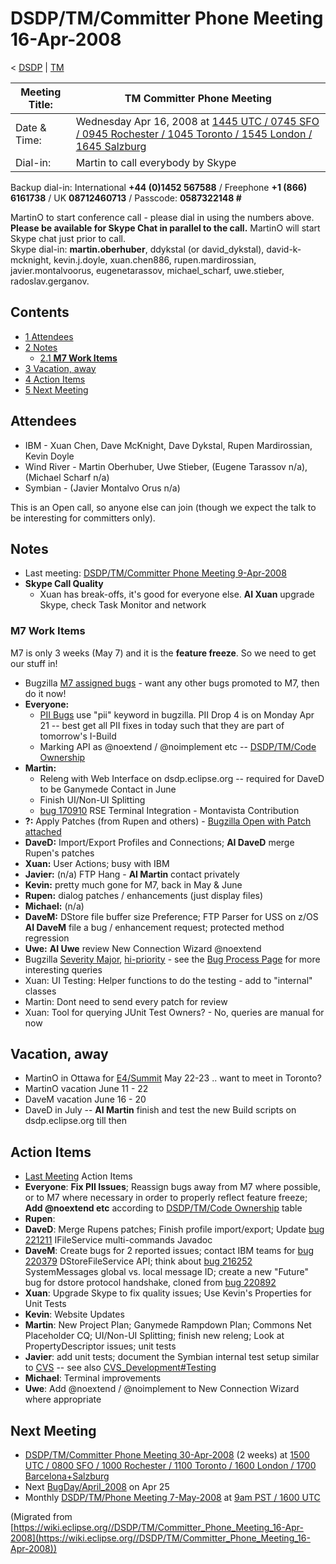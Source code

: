 

DSDP/TM/Committer Phone Meeting 16-Apr-2008
===========================================

< [DSDP](https://wiki.eclipse.org/DSDP "DSDP")‎ | [TM](./TM "DSDP/TM")

| Meeting Title: | **TM Committer Phone Meeting** |
| --- | --- |
| Date & Time: | Wednesday Apr 16, 2008 at [1445 UTC / 0745 SFO / 0945 Rochester / 1045 Toronto / 1545 London / 1645 Salzburg](http://www.timeanddate.com/worldclock/meetingdetails.html?year=2008&month=4&day=16&hour=14&min=45&sec=0&p1=224&p2=159&p3=250&p4=136&p5=223&iv=1800) |
| Dial-in: | Martin to call everybody by Skype |

Backup dial-in: International **+44 (0)1452 567588** / Freephone **+1 (866) 6161738** / UK **08712460713** / Passcode: **0587322148 #**

MartinO to start conference call - please dial in using the numbers above.  
**Please be available for Skype Chat in parallel to the call.** MartinO will start Skype chat just prior to call.  
Skype dial-in: **martin.oberhuber**, ddykstal (or david\_dykstal), david-k-mcknight, kevin.j.doyle, xuan.chen886, rupen.mardirossian, javier.montalvoorus, eugenetarassov, michael\_scharf, uwe.stieber, radoslav.gerganov.  

Contents
--------

*   [1 Attendees](#Attendees)
*   [2 Notes](#Notes)
    *   [2.1 **M7 Work Items**](#M7-Work-Items)
*   [3 Vacation, away](#Vacation.2C-away)
*   [4 Action Items](#Action-Items)
*   [5 Next Meeting](#Next-Meeting)

Attendees
---------

*   IBM - Xuan Chen, Dave McKnight, Dave Dykstal, Rupen Mardirossian, Kevin Doyle
*   Wind River - Martin Oberhuber, Uwe Stieber, (Eugene Tarassov n/a), (Michael Scharf n/a)
*   Symbian - (Javier Montalvo Orus n/a)

This is an Open call, so anyone else can join (though we expect the talk to be interesting for committers only).

Notes
-----

*   Last meeting: [DSDP/TM/Committer Phone Meeting 9-Apr-2008](./Committer_Phone_Meeting_9-Apr-2008 "DSDP/TM/Committer Phone Meeting 9-Apr-2008")
*   **Skype Call Quality**
    *   Xuan has break-offs, it's good for everyone else. **AI Xuan** upgrade Skype, check Task Monitor and network

### **M7 Work Items**

M7 is only 3 weeks (May 7) and it is the **feature freeze**. So we need to get our stuff in!

*   Bugzilla [M7 assigned bugs](https://bugs.eclipse.org/bugs/buglist.cgi?query_format=advanced&classification=DSDP&product=Target+Management&target_milestone=3.0+M6&target_milestone=3.0+M7&bug_status=UNCONFIRMED&bug_status=NEW&bug_status=ASSIGNED&bug_status=REOPENED&cmdtype=doit) \- want any other bugs promoted to M7, then do it now!
*   **Everyone:**
    *   [PII Bugs](https://bugs.eclipse.org/bugs/buglist.cgi?query_format=advanced&product=Target+Management&keywords_type=allwords&keywords=pii&bug_status=UNCONFIRMED&bug_status=NEW&bug_status=ASSIGNED&bug_status=REOPENED&cmdtype=doit) use "pii" keyword in bugzilla. PII Drop 4 is on Monday Apr 21 -- best get all PII fixes in today such that they are part of tomorrow's I-Build
    *   Marking API as @noextend / @noimplement etc -- [DSDP/TM/Code Ownership](./Code_Ownership "DSDP/TM/Code Ownership")
*   **Martin:**
    *   Releng with Web Interface on dsdp.eclipse.org -- required for DaveD to be Ganymede Contact in June
    *   Finish UI/Non-UI Splitting
    *   [bug 170910](https://bugs.eclipse.org/bugs/show_bug.cgi?id=170910) RSE Terminal Integration - Montavista Contribution
*   **?:** Apply Patches (from Rupen and others) - [Bugzilla Open with Patch attached](https://bugs.eclipse.org/bugs/buglist.cgi?query_format=advanced&classification=DSDP&product=Target+Management&bug_status=UNCONFIRMED&bug_status=NEW&bug_status=ASSIGNED&bug_status=REOPENED&cmdtype=doit&field0-0-0=attachments.ispatch&type0-0-0=equals&value0-0-0=1)
*   **DaveD:** Import/Export Profiles and Connections; **AI DaveD** merge Rupen's patches
*   **Xuan:** User Actions; busy with IBM
*   **Javier:** (n/a) FTP Hang - **AI Martin** contact privately
*   **Kevin:** pretty much gone for M7, back in May & June
*   **Rupen:** dialog patches / enhancements (just display files)
*   **Michael:** (n/a)
*   **DaveM:** DStore file buffer size Preference; FTP Parser for USS on z/OS **AI DaveM** file a bug / enhancement request; protected method regression
*   **Uwe:** **AI Uwe** review New Connection Wizard @noextend
*   Bugzilla [Severity Major](https://bugs.eclipse.org/bugs/buglist.cgi?query_format=advanced&classification=DSDP&product=Target+Management&bug_status=UNCONFIRMED&bug_status=NEW&bug_status=ASSIGNED&bug_status=REOPENED&bug_severity=blocker&bug_severity=critical&bug_severity=major&cmdtype=doit), [hi-priority](https://bugs.eclipse.org/bugs/buglist.cgi?query_format=advanced&classification=DSDP&product=Target+Management&bug_status=UNCONFIRMED&bug_status=NEW&bug_status=ASSIGNED&bug_status=REOPENED&cmdtype=doit&field0-0-0=priority&type0-0-0=regexp&value0-0-0=P%5B12%5D&field0-0-1=bug_severity&type0-0-1=regexp&value0-0-1=blocker%7Ccritical%7Cmajor) \- see the [Bug Process Page](https://www.eclipse.org/dsdp/tm/development/bug_process.php) for more interesting queries
*   Xuan: UI Testing: Helper functions to do the testing - add to "internal" classes
*   Martin: Dont need to send every patch for review
*   Xuan: Tool for querying JUnit Test Owners? - No, queries are manual for now

Vacation, away
--------------

*   MartinO in Ottawa for [E4/Summit](https://wiki.eclipse.org/E4/Summit "E4/Summit") May 22-23 .. want to meet in Toronto?
*   MartinO vacation June 11 - 22
*   DaveM vacation June 16 - 20
*   DaveD in July -- **AI Martin** finish and test the new Build scripts on dsdp.eclipse.org till then

Action Items
------------

*   [Last Meeting](./Committer_Phone_Meeting_9-Apr-2008#Action_Items "DSDP/TM/Committer Phone Meeting 9-Apr-2008") Action Items
*   **Everyone**: **Fix PII Issues**; Reassign bugs away from M7 where possible, or to M7 where necessary in order to properly reflect feature freeze; **Add @noextend etc** according to [DSDP/TM/Code Ownership](./Code_Ownership "DSDP/TM/Code Ownership") table
*   **Rupen**:
*   **DaveD**: Merge Rupens patches; Finish profile import/export; Update [bug 221211](https://bugs.eclipse.org/bugs/show_bug.cgi?id=221211) IFileService multi-commands Javadoc
*   **DaveM**: Create bugs for 2 reported issues; contact IBM teams for [bug 220379](https://bugs.eclipse.org/bugs/show_bug.cgi?id=220379) DStoreFileService API; think about [bug 216252](https://bugs.eclipse.org/bugs/show_bug.cgi?id=216252) SystemMessages global vs. local message ID; create a new "Future" bug for dstore protocol handshake, cloned from [bug 220892](https://bugs.eclipse.org/bugs/show_bug.cgi?id=220892)
*   **Xuan**: Upgrade Skype to fix quality issues; Use Kevin's Properties for Unit Tests
*   **Kevin**: Website Updates
*   **Martin**: New Project Plan; Ganymede Rampdown Plan; Commons Net Placeholder CQ; UI/Non-UI Splitting; finish new releng; Look at PropertyDescriptor issues; unit tests
*   **Javier**: add unit tests; document the Symbian internal test setup similar to [CVS](https://bugs.eclipse.org/bugs/show_bug.cgi?id=204138#c20) \-\- see also [CVS_Development#Testing](https://wiki.eclipse.org/CVS_Development#Testing "CVS Development")
*   **Michael**: Terminal improvements
*   **Uwe**: Add @noextend / @noimplement to New Connection Wizard where appropriate

Next Meeting
------------

*   [DSDP/TM/Committer Phone Meeting 30-Apr-2008](./Committer_Phone_Meeting_30-Apr-2008 "DSDP/TM/Committer Phone Meeting 30-Apr-2008") (2 weeks) at [1500 UTC / 0800 SFO / 1000 Rochester / 1100 Toronto / 1600 London / 1700 Barcelona+Salzburg](http://www.timeanddate.com/worldclock/meetingdetails.html?year=2008&month=4&day=30&hour=15&min=0&sec=0&p1=224&p2=159&p3=250&p4=31&p5=223&iv=1800)
*   Next [BugDay/April_2008](./BugDay/April_2008 "BugDay/April 2008") on Apr 25
*   Monthly [DSDP/TM/Phone Meeting 7-May-2008](./Phone_Meeting_7-May-2008 "DSDP/TM/Phone Meeting 7-May-2008") at [9am PST / 1600 UTC](http://www.timeanddate.com/worldclock/fixedtime.html?month=5&day=7&year=2008&hour=16&min=00&sec=0&p1=0)


(Migrated from [https://wiki.eclipse.org//DSDP/TM/Committer_Phone_Meeting_16-Apr-2008](https://wiki.eclipse.org//DSDP/TM/Committer_Phone_Meeting_16-Apr-2008))